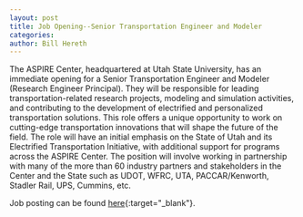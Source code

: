 ```yaml
---
layout: post
title: Job Opening--Senior Transportation Engineer and Modeler
categories:
author: Bill Hereth
---
```


The ASPIRE Center, headquartered at Utah State University, has an immediate opening for a Senior Transportation Engineer and Modeler (Research Engineer Principal).  They will be responsible for leading transportation-related research projects, modeling and simulation activities, and contributing to the development of electrified and personalized transportation solutions. This role offers a unique opportunity to work on cutting-edge transportation innovations that will shape the future of the field. The role will have an initial emphasis on the State of Utah and its Electrified Transportation Initiative, with additional support for programs across the ASPIRE Center. The position will involve working in partnership with many of the more than 60 industry partners and stakeholders in the Center and the State such as UDOT, WFRC, UTA, PACCAR/Kenworth, Stadler Rail, UPS, Cummins, etc.

Job posting can be found [here](https://careers-usu.icims.com/jobs/7173/senior-transportation-engineer-and-modeler/job){:target="_blank"}.